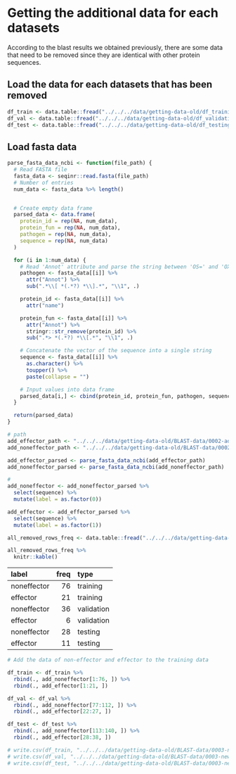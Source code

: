 Getting the additional data for each datasets
=============================================

According to the blast results we obtained previously, there are some
data that need to be removed since they are identical with other protein
sequences.

Load the data for each datasets that has been removed
-----------------------------------------------------

``` r
df_train <- data.table::fread("../../../data/getting-data-old/df_training_new_after_removed.csv", drop = "V1")
df_val <- data.table::fread("../../../data/getting-data-old/df_validation_new_after_removed.csv", drop = "V1")
df_test <- data.table::fread("../../../data/getting-data-old/df_testing_new_after_removed.csv", drop = "V1")
```

Load fasta data
---------------

``` r
parse_fasta_data_ncbi <- function(file_path) {
  # Read FASTA file
  fasta_data <- seqinr::read.fasta(file_path)
  # Number of entries
  num_data <- fasta_data %>% length()


  # Create empty data frame
  parsed_data <- data.frame(
    protein_id = rep(NA, num_data),
    protein_fun = rep(NA, num_data),
    pathogen = rep(NA, num_data),
    sequence = rep(NA, num_data)
  )

  for (i in 1:num_data) {
    # Read 'Annot' attribute and parse the string between 'OS=' and 'OX='
    pathogen <- fasta_data[[i]] %>%
      attr("Annot") %>%
      sub(".*\\[ *(.*?) *\\].*", "\\1", .)

    protein_id <- fasta_data[[i]] %>%
      attr("name")

    protein_fun <- fasta_data[[i]] %>%
      attr("Annot") %>%
      stringr::str_remove(protein_id) %>%
      sub(".*> *(.*?) *\\[.*", "\\1", .)

    # Concatenate the vector of the sequence into a single string
    sequence <- fasta_data[[i]] %>%
      as.character() %>%
      toupper() %>%
      paste(collapse = "")

    # Input values into data frame
    parsed_data[i,] <- cbind(protein_id, protein_fun, pathogen, sequence)
  }

  return(parsed_data)
}
```

``` r
# path 
add_effector_path <- "../../../data/getting-data-old/BLAST-data/0002-additional-data-fasta/batch_entrez_effector.fasta"
add_noneffector_path <- "../../../data/getting-data-old/BLAST-data/0002-additional-data-fasta/batch_entrez_noneffector.fasta"

add_effector_parsed <- parse_fasta_data_ncbi(add_effector_path)
add_noneffector_parsed <- parse_fasta_data_ncbi(add_noneffector_path)

# 
add_noneffector <- add_noneffector_parsed %>% 
  select(sequence) %>% 
  mutate(label = as.factor(0))

add_effector <- add_effector_parsed %>% 
  select(sequence) %>% 
  mutate(label = as.factor(1))

all_removed_rows_freq <- data.table::fread("../../../data/getting-data-old/all_removed_rows_freq.csv")

all_removed_rows_freq %>%
  knitr::kable()
```

| label       |  freq| type       |
|:------------|-----:|:-----------|
| noneffector |    76| training   |
| effector    |    21| training   |
| noneffector |    36| validation |
| effector    |     6| validation |
| noneffector |    28| testing    |
| effector    |    11| testing    |

``` r
# Add the data of non-effector and effector to the training data

df_train <- df_train %>%
  rbind(., add_noneffector[1:76, ]) %>% 
  rbind(., add_effector[1:21, ])

df_val <- df_val %>% 
  rbind(., add_noneffector[77:112, ]) %>% 
  rbind(., add_effector[22:27, ])

df_test <- df_test %>% 
  rbind(., add_noneffector[113:140, ]) %>% 
  rbind(., add_effector[28:38, ])

# write.csv(df_train, "../../../data/getting-data-old/BLAST-data/0003-new-data-sets/training-data.csv", col.names = TRUE)
# write.csv(df_val, "../../../data/getting-data-old/BLAST-data/0003-new-data-sets/validation-data.csv", col.names = TRUE)
# write.csv(df_test, "../../../data/getting-data-old/BLAST-data/0003-new-data-sets/testing-fata.csv", col.names = TRUE)
```
